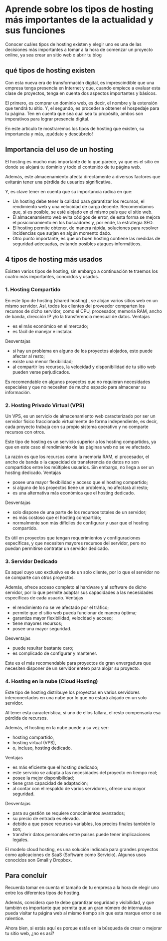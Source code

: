 
# Aprende sobre los tipos de hosting más importantes de la actualidad y sus funciones

Conocer cuáles tipos de hosting existen y elegir uno es una de las decisiones más importantes a tomar a la hora de comenzar un proyecto online, ya sea crear un sitio web o abrir tu blog

## qué tipos de hosting existen

Con esta nueva era de transformación digital, es imprescindible que una empresa tenga presencia en Internet y que, cuando empiece a evaluar esta clase de proyectos, tenga en cuenta dos aspectos importantes y básicos.

El primero, es comprar un dominio web, es decir, el nombre y la extensión que tendrá tu sitio. Y, el segundo, es proceder a obtener el hospedaje para tu página. Ten en cuenta que sea cual sea tu propósito, ambos son imperativos para lograr presencia digital.

En este artículo te mostraremos los tipos de hosting que existen, su importancia y más, ¡quédate y descúbrelo!

## Importancia del uso de un hosting

El hosting es mucho más importante de lo que parece, ya que es el sitio en donde se alojará tu dominio y todo el contenido de tu página web.

Además, este almacenamiento afecta directamente a diversos factores que evitarán tener una pérdida de usuarios significativa.

Y, es clave tener en cuenta que su importancia radica en que:

- Un hosting debe tener la calidad para garantizar los recursos, el rendimiento web y una velocidad de carga decente. Recomendamos que, si es posible, se esté alojado en el mismo país que el sitio web.
- El almacenamiento web evita códigos de error, de esta forma se mejora el posicionamiento en los buscadores y, por ende, la estrategia SEO.
- El hosting permite obtener, de manera rápida, soluciones para resolver incidencias que surjan en algún momento dado.
- Otro punto importante, es que un buen hosting contiene las medidas de seguridad adecuadas, evitando posibles ataques informáticos.

## 4 tipos de hosting más usados

Existen varios tipos de hosting, sin embargo a continuación te traemos los cuatro más importantes, conocidos y usados.
### 1. Hosting Compartido

En este tipo de hosting (shared hosting) , se alojan varios sitios web en un mismo servidor. Así, todos los clientes del proveedor comparten los recursos de dicho servidor, como el CPU, procesador, memoria RAM, ancho de banda, dirección IP y/o la transferencia mensual de datos.
Ventajas

-  es el más económico en el mercado;
-  es fácil de manejar e instalar.

Desventajas

-  si hay un problema en alguno de los proyectos alojados, esto puede afectar al resto;
-  existe una menor flexibilidad;
-  al compartir los recursos, la velocidad y disponibilidad de tu sitio web pueden verse perjudicados.

Es recomendable en algunos proyectos que no requieran necesidades especiales y que no necesiten de mucho espacio para almacenar su información.

### 2. Hosting Privado Virtual (VPS)

Un VPS, es un servicio de almacenamiento web caracterizado por ser un servidor físico fraccionado virtualmente de forma independiente, es decir, cada proyecto trabaja con su propio sistema operativo y no comparte recursos con otros.

Este tipo de hosting es un servicio superior a los hosting compartidos, ya que en este caso el rendimiento de las páginas web no se ve afectado.

La razón es que los recursos como la memoria RAM, el procesador, el ancho de banda o la capacidad de transferencia de datos no son compartidos entre los múltiples usuarios. Sin embargo, no llega a ser un hosting dedicado.
Ventajas

-  posee una mayor flexibilidad y acceso que el hosting compartido;
-  si alguno de los proyectos tiene un problema, no afectará al resto;
-  es una alternativa más económica que el hosting dedicado.

Desventajas

-  solo dispone de una parte de los recursos totales de un servidor;
-  es más costoso que el hosting compartido;
-  normalmente son más difíciles de configurar y usar que el hosting compartido.

Es útil en proyectos que tengan requerimientos y configuraciones específicas, y que necesiten mayores recursos del servidor, pero no puedan permitirse contratar un servidor dedicado.
### 3. Servidor Dedicado

Es aquel cuyo uso exclusivo es de un solo cliente, por lo que el servidor no se comparte con otros proyectos.

Además, ofrece acceso completo al hardware y al software de dicho servidor, por lo que permite adaptar sus capacidades a las necesidades específicas de cada usuario.
Ventajas

-  el rendimiento no se ve afectado por el tráfico;
-  permite que el sitio web pueda funcionar de manera óptima;
-  garantiza mayor flexibilidad, velocidad y acceso;
-  tiene mayores recursos;
-  posee una mayor seguridad.

Desventajas

-  puede resultar bastante caro;
-  es complicado de configurar y mantener.

Este es el más recomendable para proyectos de gran envergadura que necesiten disponer de un servidor entero para alojar su proyecto.

### 4. Hosting en la nube (Cloud Hosting)

Este tipo de hosting distribuye los proyectos en varios servidores interconectados en una nube por lo que no estará alojado en un solo servidor.

Al tener esta característica, si uno de ellos fallara, el resto compensaría esa pérdida de recursos.

Además, el hosting en la nube puede a su vez ser:

-  hosting compartido,
-  hosting virtual (VPS),
-  o, incluso, hosting dedicado.

Ventajas

-  es más eficiente que el hosting dedicado;
-  este servicio se adapta a las necesidades del proyecto en tiempo real;
-  posee la mejor disponibilidad;
-  tiene gran capacidad de adaptación;
-  al contar con el respaldo de varios servidores, ofrece una mayor seguridad.

Desventajas

-  para su gestión se requiere conocimientos avanzados;
-  su precio de entrada es elevado.
-  debido a que posee recursos variables, los precios finales también lo son;
-  transferir datos personales entre países puede tener implicaciones legales.

El modelo cloud hosting, es una solución indicada para grandes proyectos como aplicaciones de SaaS (Software como Servicio). Algunos usos conocidos son Gmail y Dropbox.

## Para concluir

Recuerda tomar en cuenta el tamaño de tu empresa a la hora de elegir uno entre los diferentes tipos de hosting.

Además, considera que te debe garantizar seguridad y visibilidad, y que también es importante que permita que un gran número de internautas pueda visitar tu página web al mismo tiempo sin que esta marque error o se ralentice.

Ahora bien, si estás aquí es porque estás en la búsqueda de crear o mejorar tu sitio web, ¿no es así?

